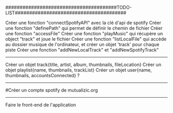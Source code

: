 #######################################TODO-LIST#######################################

Créer une fonction "connectSpotifyAPI" avec la clé d'api de spotify
Créer une fonction "definePath" qui permet de définir le chemin de fichier 
Créer une fonction "accessFile"
Créer une fonction "playMusic" qui récupère un object "track" et joue le fichier
Créer une fonction "listLocalFile" qui accède au dossier musique de l'ordinateur, et créer un objet 'track' pour chaque piste
Créer une fonction "addNewLocalTrack" et "addNewSpotifyTrack"
______________________________________

Créer un objet track{title, artist, album, thumbnails, fileLocation}
Créer un objet playlist{name, thumbnails, trackList}
Créer un objet user{name, thumbnails, accountsConnected} ?

______________________________________

#Créer un compte spotify de mutualizic.org

______________________________________

Faire le front-end de l'application
